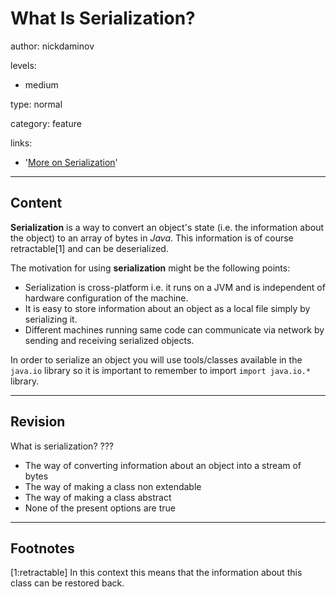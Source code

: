 # What Is Serialization?
author: nickdaminov

levels:

  - medium

type: normal

category: feature

links:

  - '[More on Serialization](https://www.tutorialspoint.com/java/java_serialization.htm)'

---
## Content

**Serialization** is a way to convert an object's state (i.e. the information about the object) to an array of bytes in *Java*. This information is of course retractable[1] and can be deserialized.

The motivation for using **serialization** might be the following points:
- Serialization is cross-platform i.e. it runs on a JVM and is independent of hardware configuration of the machine.  
- It is easy to store information about an object as a local file simply by serializing it.
- Different machines running same code can communicate via network by sending and receiving serialized objects.

In order to serialize an object you will use tools/classes available in the `java.io` library so it is important to remember to import `import java.io.*` library.

---
## Revision

What is serialization?
???

* The way of converting information about an object into a stream of bytes
* The way of making a class non extendable
* The way of making a class abstract
* None of the present options are true

---
## Footnotes

[1:retractable]
In this context this means that the information about this class can be restored back.
